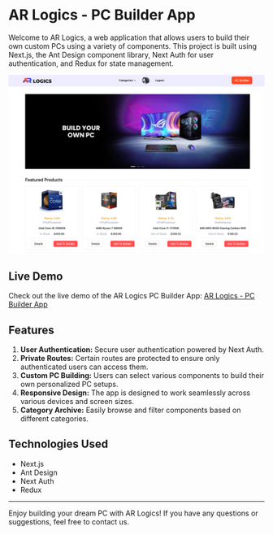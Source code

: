 # AR Logics - PC Builder App

Welcome to AR Logics, a web application that allows users to build their own custom PCs using a variety of components. This project is built using Next.js, the Ant Design component library, Next Auth for user authentication, and Redux for state management.

![AR Logics Screenshot](screenshot.png) <!-- Replace 'screenshot.png' with an actual screenshot of your app -->

## Live Demo

Check out the live demo of the AR Logics PC Builder App: [AR Logics - PC Builder App](https://ar-logics-pc-builder-app.vercel.app/)

## Features

1. **User Authentication:** Secure user authentication powered by Next Auth.
2. **Private Routes:** Certain routes are protected to ensure only authenticated users can access them.
3. **Custom PC Building:** Users can select various components to build their own personalized PC setups.
4. **Responsive Design:** The app is designed to work seamlessly across various devices and screen sizes.
5. **Category Archive:** Easily browse and filter components based on different categories.

## Technologies Used

- Next.js 
- Ant Design
- Next Auth
- Redux

---

Enjoy building your dream PC with AR Logics! If you have any questions or suggestions, feel free to contact us.
